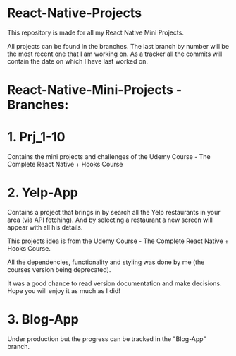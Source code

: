# React-Native-Projects

This repository is made for all my React Native Mini Projects.

All projects can be found in the branches. The last branch by number will be the most recent one that I am working on.
As a tracker all the commits will contain the date on which I have last worked on.

# React-Native-Mini-Projects - Branches:

# 1. Prj_1-10

Contains the mini projects and challenges of the Udemy Course - The Complete React Native + Hooks Course

# 2. Yelp-App

Contains a project that brings in by search all the Yelp restaurants in your area (via API fetching). And by selecting a restaurant a new screen will appear with all his details.

This projects idea is from the Udemy Course - The Complete React Native + Hooks Course.

All the dependencies, functionality and styling was done by me (the courses version being deprecated).

It was a good chance to read version documentation and make decisions. Hope you will enjoy it as much as I did!

# 3. Blog-App


Under production but the progress can be tracked in the "Blog-App" branch.
